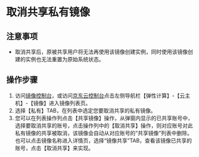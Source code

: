 # 取消共享私有镜像

## 注意事项
* 取消共享后，原被共享用户将无法再使用该镜像创建实例，同时使用该镜像创建的实例也无法重置为原始系统状态。

## 操作步骤
1. 访问[镜像控制台](https://cns-console.jdcloud.com/host/image/list)，或访问[京东云控制台](https://console.jdcloud.com/overview)点击左侧导航栏【弹性计算】-【云主机】-【镜像】进入镜像列表页。
2. 选择【私有】TAB，在列表中选定您要取消共享的私有镜像。
3. 您可以在列表操作列点击【共享镜像】操作，从弹窗内显示的已共享账号中，选择要取消共享的账号，点击操作列中的【取消共享】操作，则对应账号对此私有镜像的共享被取消，该镜像会自动从对应账号的“共享镜像”列表中删除。也可以点击镜像名称进入详情页，选择“镜像共享”TAB，查看该镜像已共享的账号，点击【取消共享】来实现。



